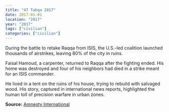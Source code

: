```yaml
---
title: "47 Tabqa 2017"
date: 2017-01-01
location: "2017"
year: "2017"
tags: ["civilian"]
categories: ["civilian"]
---
```



During the battle to retake Raqqa from ISIS, the U.S.-led coalition launched thousands of airstrikes, leaving 80% of the city in ruins.

Faisal Hamoud, a carpenter, returned to Raqqa after the fighting ended. His home was destroyed and four of his neighbors had died in a strike meant for an ISIS commander.

He lived in a tent on the ruins of his house, trying to rebuild with salvaged wood. His story, captured in international news reports, highlighted the human toll of precision warfare in urban zones.

**Source:** [Amnesty International](https://www.amnesty.org/en/latest/news/2019/10/syria-raqqa-in-ruins/)
